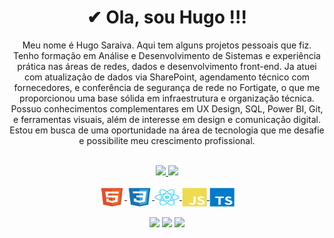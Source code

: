 <div>
  <h1 align="center">
    ✔ Ola, sou Hugo  !!! 
  </h1>
  <p align="center">
Meu nome é Hugo Saraiva. Aqui tem alguns projetos pessoais que fiz. Tenho formação em Análise e Desenvolvimento de Sistemas e experiência prática nas áreas de redes, dados e desenvolvimento front-end.
Ja atuei com atualização de dados via SharePoint, agendamento técnico com fornecedores, e conferência de segurança de rede no Fortigate, o que me proporcionou uma base sólida em infraestrutura e organização técnica.
Possuo conhecimentos complementares em UX Design, SQL, Power BI, Git, e ferramentas visuais, além de interesse em design e comunicação digital. Estou em busca de uma oportunidade na área de tecnologia que me desafie e possibilite meu crescimento profissional.
  </p>  
</div>

<div align="center">
  <a href="https://github.com/hugosaraiva93"><br>
  <img height="150em" src="https://github-readme-stats.vercel.app/api?username=hugosaraiva93&show_icons=true&theme=merko&include_all_commits=false&count_private=true"/>
  <img height="150em" src="https://github-readme-stats.vercel.app/api/top-langs/?username=hugosaraiva93&theme=merko&layout=compact&langs_count=7"/>
</div>

<div align="center" valign="top"><br>
  <img align="center" alt="HTML" height="30" width="40" src="https://raw.githubusercontent.com/devicons/devicon/master/icons/html5/html5-original.svg">
  <img align="center" alt="CSS" height="30" width="40" src="https://raw.githubusercontent.com/devicons/devicon/master/icons/css3/css3-original.svg">
  <img align="center" alt="React" height="30" width="40" src="https://raw.githubusercontent.com/devicons/devicon/master/icons/react/react-original.svg">
  <img align="center" alt="Js" height="30" width="40" src="https://raw.githubusercontent.com/devicons/devicon/master/icons/javascript/javascript-plain.svg">
  <img align="center" alt="Ts" height="30" width="40" src="https://raw.githubusercontent.com/devicons/devicon/master/icons/typescript/typescript-plain.svg">
</div><br>

<div align="center"> 
<!--   <a href="https://www.instagram.com/_hugos93/" target="_blank"><img src="https://img.shields.io/badge/-Instagram-%23E4405F?style=for-the-badge&logo=instagram&logoColor=white" target="_blank"></a> -->
  <a href="" target="_blank"><img src="https://img.shields.io/badge/Discord-7289DA?style=for-the-badge&logo=discord&logoColor=white" target="_blank"></a> 
  <a href = "mailto:hugojs1993@gmail.com"><img src="https://img.shields.io/badge/-Gmail-%23333?style=for-the-badge&logo=gmail&logoColor=white" target="_blank"></a>
  <a href= "https://www.linkedin.com/in/hugo-saraiva-40b113240" target="_blank"><img src="https://img.shields.io/badge/-LinkedIn-%230077B5?style=for-the-badge&logo=linkedin&logoColor=white" target="_blank"></a>  
</div>

<div align="center">
  
 <!--   ![Snake animation](https://github.com/hugosaraiva93/hugosaraiva93/blob/output/github-contribution-grid-snake.svg)

    [![readme](https://github-readme-stats.vercel.app/api/pin/?username=hugosaraiva93&repo=hugosaraiva93&theme=react)](https://github.com/hugosaraiva93/hugosaraiva93) -->
    
</div>
